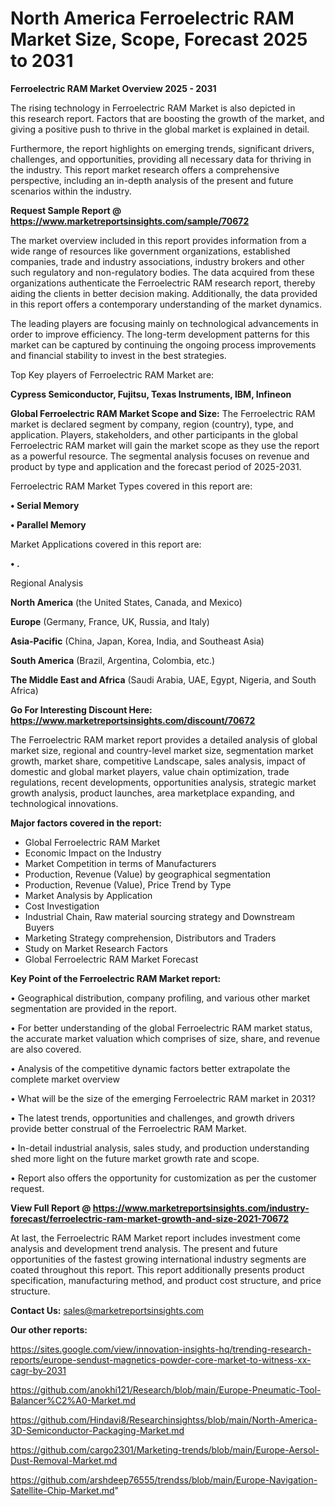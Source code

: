# North America Ferroelectric RAM Market Size, Scope, Forecast 2025 to 2031

<Strong> Ferroelectric RAM Market Overview 2025 - 2031</strong>

The rising technology in Ferroelectric RAM Market is also depicted in this research report. Factors that are boosting the growth of the market, and giving a positive push to thrive in the global market is explained in detail.

Furthermore, the report highlights on emerging trends, significant drivers, challenges, and opportunities, providing all necessary data for thriving in the industry. This report market research offers a comprehensive perspective, including an in-depth analysis of the present and future scenarios within the industry.

<strong>Request Sample Report @ <a href=https://www.marketreportsinsights.com/sample/70672>https://www.marketreportsinsights.com/sample/70672</a></strong>

The market overview included in this report provides information from a wide range of resources like government organizations, established companies, trade and industry associations, industry brokers and other such regulatory and non-regulatory bodies. The data acquired from these organizations authenticate the Ferroelectric RAM research report, thereby aiding the clients in better decision making. Additionally, the data provided in this report offers a contemporary understanding of the market dynamics.

The leading players are focusing mainly on technological advancements in order to improve efficiency. The long-term development patterns for this market can be captured by continuing the ongoing process improvements and financial stability to invest in the best strategies.

Top Key players of Ferroelectric RAM Market are:

<strong>Cypress Semiconductor, Fujitsu, Texas Instruments, IBM, Infineon</strong>

<strong><b>Global Ferroelectric RAM Market Scope and Size:</b></strong>
The Ferroelectric RAM market is declared segment by company, region (country), type, and application. Players, stakeholders, and other participants in the global Ferroelectric RAM market will gain the market scope as they use the report as a powerful resource. The segmental analysis focuses on revenue and product by type and application and the forecast period of 2025-2031.

Ferroelectric RAM Market Types covered in this report are:

<strong>• Serial Memory

• Parallel Memory</strong>

Market Applications covered in this report are:

<strong>• .</strong> 

Regional Analysis

<strong>North America</strong> (the United States, Canada, and Mexico)

<strong>Europe</strong> (Germany, France, UK, Russia, and Italy)

<strong>Asia-Pacific</strong> (China, Japan, Korea, India, and Southeast Asia)

<strong>South America</strong> (Brazil, Argentina, Colombia, etc.)

<strong>The Middle East and Africa</strong> (Saudi Arabia, UAE, Egypt, Nigeria, and South Africa)

<strong>Go For Interesting Discount Here: <a href=https://www.marketreportsinsights.com/discount/70672>https://www.marketreportsinsights.com/discount/70672</a></strong>

The Ferroelectric RAM market report provides a detailed analysis of global market size, regional and country-level market size, segmentation market growth, market share, competitive Landscape, sales analysis, impact of domestic and global market players, value chain optimization, trade regulations, recent developments, opportunities analysis, strategic market growth analysis, product launches, area marketplace expanding, and technological innovations.

<strong><b>Major factors covered in the report:</b></strong>
<ul>
  <li>Global Ferroelectric RAM Market </li>
  <li>Economic Impact on the Industry</li>
  <li>Market Competition in terms of Manufacturers</li>
  <li>Production, Revenue (Value) by geographical segmentation</li>
  <li>Production, Revenue (Value), Price Trend by Type</li>
  <li>Market Analysis by Application</li>
  <li>Cost Investigation</li>
  <li>Industrial Chain, Raw material sourcing strategy and Downstream Buyers</li>
  <li>Marketing Strategy comprehension, Distributors and Traders</li>
  <li>Study on Market Research Factors</li>
  <li>Global Ferroelectric RAM Market Forecast</li>
</ul>

<strong><b>Key Point of the Ferroelectric RAM Market report:</b></strong>

• Geographical distribution, company profiling, and various other market segmentation are provided in the report.

• For better understanding of the global Ferroelectric RAM market status, the accurate market valuation which comprises of size, share, and revenue are also covered.

• Analysis of the competitive dynamic factors better extrapolate the complete market overview

• What will be the size of the emerging Ferroelectric RAM market in 2031?

• The latest trends, opportunities and challenges, and growth drivers provide better construal of the Ferroelectric RAM Market.

• In-detail industrial analysis, sales study, and production understanding shed more light on the future market growth rate and scope.

• Report also offers the opportunity for customization as per the customer request.

<strong><b>View Full Report @ <a href=https://www.marketreportsinsights.com/industry-forecast/ferroelectric-ram-market-growth-and-size-2021-70672>https://www.marketreportsinsights.com/industry-forecast/ferroelectric-ram-market-growth-and-size-2021-70672</a></b></strong>


At last, the Ferroelectric RAM Market report includes investment come analysis and development trend analysis. The present and future opportunities of the fastest growing international industry segments are coated throughout this report. This report additionally presents product specification, manufacturing method, and product cost structure, and price structure.

<strong>Contact Us:</strong>
sales@marketreportsinsights.com

<strong>Our other reports:</strong>

<a href=https://sites.google.com/view/innovation-insights-hq/trending-research-reports/europe-sendust-magnetics-powder-core-market-to-witness-xx-cagr-by-2031>https://sites.google.com/view/innovation-insights-hq/trending-research-reports/europe-sendust-magnetics-powder-core-market-to-witness-xx-cagr-by-2031</a>

<a href=https://github.com/anokhi121/Research/blob/main/Europe-Pneumatic-Tool-Balancer%C2%A0-Market.md>https://github.com/anokhi121/Research/blob/main/Europe-Pneumatic-Tool-Balancer%C2%A0-Market.md</a>

<a href=https://github.com/Hindavi8/Researchinsightss/blob/main/North-America-3D-Semiconductor-Packaging-Market.md>https://github.com/Hindavi8/Researchinsightss/blob/main/North-America-3D-Semiconductor-Packaging-Market.md</a>

<a href=https://github.com/cargo2301/Marketing-trends/blob/main/Europe-Aersol-Dust-Removal-Market.md>https://github.com/cargo2301/Marketing-trends/blob/main/Europe-Aersol-Dust-Removal-Market.md</a>

<a href=https://github.com/arshdeep76555/trendss/blob/main/Europe-Navigation-Satellite-Chip-Market.md>https://github.com/arshdeep76555/trendss/blob/main/Europe-Navigation-Satellite-Chip-Market.md</a>"
